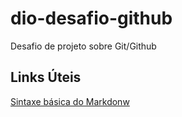 # dio-desafio-github
Desafio de projeto sobre Git/Github

## Links Úteis
[Sintaxe básica do Markdonw](https://www.markdownguide.org/)
